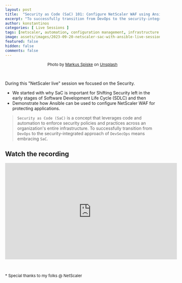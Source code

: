 ```yaml
---
layout: post
title:  "Security as Code (SaC) 101: Configure NetScaler WAF using Ansible to protect your applications. [Video]"
excerpt: "To successfully transition from DevOps to the security-integrated approach of DevSecOps means embracing SaC. A NetScaler Live demo."
author: konstantinos
categories: [ Live Sessions ]
tags: [netscaler, automation, configuration management, infrastructure as code, ansible]
image: assets/images/2023-09-20-netscaler-sac-with-ansible-live-session.jpg
featured: false
hidden: false
comments: false
---
```


<div style="text-align: center; font-size: small;">Photo by <a href="https://unsplash.com/@markusspiske?utm_content=creditCopyText&utm_medium=referral&utm_source=unsplash">Markus Spiske</a> on <a href="https://unsplash.com/photos/black-and-gray-laptop-computer-turned-on-FXFz-sW0uwo?utm_content=creditCopyText&utm_medium=referral&utm_source=unsplash">Unsplash</a></div>

&nbsp;  

During this "NetScaler live" session we focused on the Security.

- We started with why SaC is important for Shifting Security left in the early stages of Software Development Life Cycle (SDLC) and then
- Demonstrate how Ansible can be used to configure NetScaler WAF for protecting applications.

> `Security as Code (SaC)` is a concept that leverages code and automation to enforce security policies and practices across an organization's entire infrastructure. To successfully transition from `DevOps` to the security-integrated approach of `DevSecOps` means embracing `SaC`.



## Watch the recording

<iframe width="560" height="315" src="https://www.youtube.com/embed/18eUlX1f3CA?si=Xl1M5v2GsVmYoguf" title="YouTube video player" frameborder="0" allow="accelerometer; autoplay; clipboard-write; encrypted-media; gyroscope; picture-in-picture; web-share" allowfullscreen></iframe>


&nbsp;  

<div style="font-size: small;">* Special thanks to my folks @ NetScaler</div>

&nbsp;  